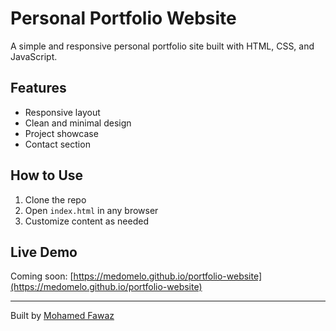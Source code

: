 
# Personal Portfolio Website

A simple and responsive personal portfolio site built with HTML, CSS, and JavaScript.

## Features
- Responsive layout
- Clean and minimal design
- Project showcase
- Contact section

## How to Use
1. Clone the repo
2. Open `index.html` in any browser
3. Customize content as needed

## Live Demo
Coming soon: [https://medomelo.github.io/portfolio-website](https://medomelo.github.io/portfolio-website)

---

Built by [Mohamed Fawaz](https://github.com/medomelo)
